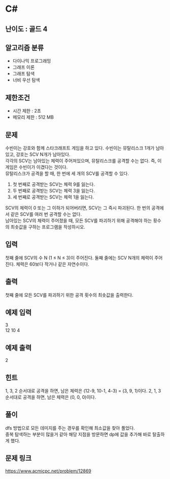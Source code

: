 # C#

## 난이도 : 골드 4

## 알고리즘 분류
  - 다이나믹 프로그래밍
  - 그래프 이론
  - 그래프 탐색
  - 너비 우선 탐색

## 제한조건
  - 시간 제한 : 2초
  - 메모리 제한 : 512 MB

## 문제
수빈이는 강호와 함께 스타크래프트 게임을 하고 있다. 수빈이는 뮤탈리스크 1개가 남아있고, 강호는 SCV N개가 남아있다.<br/>
각각의 SCV는 남아있는 체력이 주어져있으며, 뮤탈리스크를 공격할 수는 없다. 즉, 이 게임은 수빈이가 이겼다는 것이다.<br/>
뮤탈리스크가 공격을 할 때, 한 번에 세 개의 SCV를 공격할 수 있다.<br/>
  1. 첫 번째로 공격받는 SCV는 체력 9를 잃는다.
  2. 두 번째로 공격받는 SCV는 체력 3을 잃는다.
  3. 세 번째로 공격받는 SCV는 체력 1을 잃는다.

SCV의 체력이 0 또는 그 이하가 되어버리면, SCV는 그 즉시 파괴된다. 한 번의 공격에서 같은 SCV를 여러 번 공격할 수는 없다.<br/>
남아있는 SCV의 체력이 주어졌을 때, 모든 SCV를 파괴하기 위해 공격해야 하는 횟수의 최솟값을 구하는 프로그램을 작성하시오.<br/>

## 입력
첫째 줄에 SCV의 수 N (1 ≤ N ≤ 3)이 주어진다. 둘째 줄에는 SCV N개의 체력이 주어진다. 체력은 60보다 작거나 같은 자연수이다.<br/>

## 출력
첫째 줄에 모든 SCV를 파괴하기 위한 공격 횟수의 최솟값을 출력한다.<br/>

## 예제 입력
3<br/>
12 10 4<br/>

## 예제 출력
2<br/>

## 힌트
1, 3, 2 순서대로 공격을 하면, 남은 체력은 (12-9, 10-1, 4-3) = (3, 9, 1)이다. 2, 1, 3 순서대로 공격을 하면, 남은 체력은 (0, 0, 0)이다.<br/>

## 풀이
dfs 방법으로 모든 데미지를 주는 경우를 확인해 최소값을 찾아 풀었다.<br/>
중복 탐색하는 부분이 많을거 같아 해당 지점을 방문하면 dp에 값을 추가해 바로 탈출하게 했다.<br/>

## 문제 링크
https://www.acmicpc.net/problem/12869